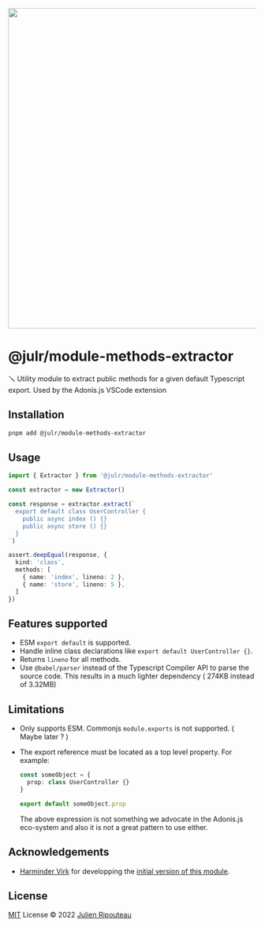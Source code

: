 <div align="center">
  <img width="650" src="https://user-images.githubusercontent.com/8337858/187311621-767302f4-fe05-471c-adfa-ce1b589460d1.png" />
  <br/>
</div>

# @julr/module-methods-extractor

🪛 Utility module to extract public methods for a given default Typescript export. Used by the Adonis.js VSCode extension

## Installation
```bash
pnpm add @julr/module-methods-extractor
```

## Usage
```ts
import { Extractor } from '@julr/module-methods-extractor'

const extractor = new Extractor()

const response = extractor.extract(`
  export default class UserController {
    public async index () {}
    public async store () {}
  }
`)

assert.deepEqual(response, {
  kind: 'class',
  methods: [
    { name: 'index', lineno: 2 },
    { name: 'store', lineno: 5 },
  ]
})
```

## Features supported
- ESM `export default` is supported.
- Handle inline class declarations like `export default UserController {}`.
- Returns `lineno` for all methods.
- Use `@babel/parser` instead of the Typescript Compiler API to parse the source code. This results in a much lighter dependency ( 274KB instead of 3.32MB)

## Limitations
- Only supports ESM. Commonjs `module.exports` is not supported. ( Maybe later ? )
- The export reference must be located as a top level property. For example:
    ```ts
    const someObject = {
      prop: class UserController {}
    }

    export default someObject.prop
    ```

    The above expression is not something we advocate in the Adonis.js eco-system and also it is not a great pattern to use either.

## Acknowledgements

- [Harminder Virk](https://github.com/thetutlage) for developping the [initial version of this module](https://github.com/poppinss/module-methods-extractor).

## License

[MIT](./LICENSE.md) License © 2022 [Julien Ripouteau](https://github.com/Julien-R44)
